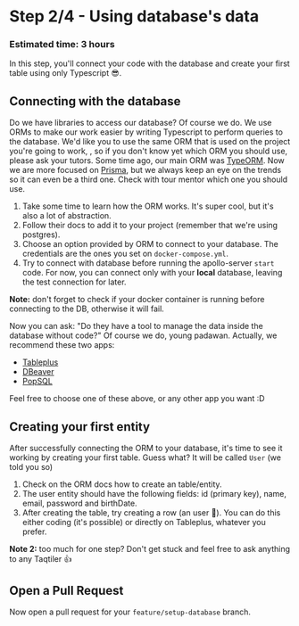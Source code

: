 # Step 2/4 - Using database's data
### Estimated time: 3 hours

In this step, you'll connect your code with the database and create your first table using only Typescript 😎.

## Connecting with the database

Do we have libraries to access our database? Of course we do. We use ORMs to make our work easier by writing Typescript to perform queries to the database. We'd like you to use the same ORM that is used on the project you're going to work, , so if you don't know yet which ORM you should use, please ask your tutors. Some time ago, our main ORM was [TypeORM](https://typeorm.io/). Now we are more focused on [Prisma](https://www.prisma.io/), but we always keep an eye on the trends so it can even be a third one. Check with tour mentor which one you should use.

1. Take some time to learn how the ORM works. It's super cool, but it's also a lot of abstraction.
1. Follow their docs to add it to your project (remember that we're using postgres).
1. Choose an option provided by ORM to connect to your database. The credentials are the ones you set on `docker-compose.yml`.
1. Try to connect with database before running the apollo-server `start` code. For now, you can connect only with your **local** database, leaving the test connection for later.

**Note:** don't forget to check if your docker container is running before connecting to the DB, otherwise it will fail.

Now you can ask: "Do they have a tool to manage the data inside the database without code?" Of course we do, young padawan. Actually, we recommend these two apps:
- [Tableplus](https://tableplus.io/)
- [DBeaver](https://dbeaver.io/)
- [PopSQL](https://popsql.com/)

Feel free to choose one of these above, or any other app you want :D

## Creating your first entity

After successfully connecting the ORM to your database, it's time to see it working by creating your first table. Guess what? It will be called `User` (we told you so)

1. Check on the ORM docs how to create an table/entity.
1. The user entity should have the following fields: id (primary key), name, email, password and birthDate.
1. After creating the table, try creating a row (an user 🙆‍). You can do this either coding (it's possible) or directly on Tableplus, whatever you prefer.

**Note 2:** too much for one step? Don't get stuck and feel free to ask anything to any Taqtiler 👍

## Open a Pull Request

Now open a pull request for your `feature/setup-database` branch.
